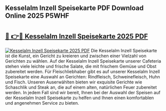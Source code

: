 ## Kesselalm Inzell Speisekarte PDF Download Online 2025 P5WHF

# <h2><a href="http://gccr17.nevu.top/?p=Kesselalm+Inzell+Speisekarte">🔗 👉🔴 Kesselalm Inzell Speisekarte 2025 PDF</a></h2>

[![Kesselalm Inzell Speisekarte 2025 PDF](https://i.imgur.com/dBaPXMq.png)](http://gccr17.nevu.top/?p=Kesselalm+Inzell+Speisekarte)
Die Kesselalm Inzell Speisekarte ist die Kunst, ein Gericht zu kreieren und zwischen einer Vielzahl von Gerichten zu wählen. Auf der Kesselalm Inzell Speisekarte unserer Cafeteria stehen viele leichte und frische Salate, die mit frischem Gemüse und Obst zubereitet werden. Für Fleischliebhaber gibt es auf unserer Kesselalm Inzell Speisekarte eine Auswahl an Gerichten: Rindfleisch, Schweinefleisch, Huhn und Fisch. Unseren Auserwählten bieten wir exquisite Gerichte wie Schaschlik und Steak an, die auf einem alten, natürlichen Feuer zubereitet werden. In jedem Fall sind wir bereit, Ihnen bei der Auswahl der Speisen auf der Kesselalm Inzell Speisekarte zu helfen und Ihnen einen komfortablen und angenehmen Service zu bieten.
